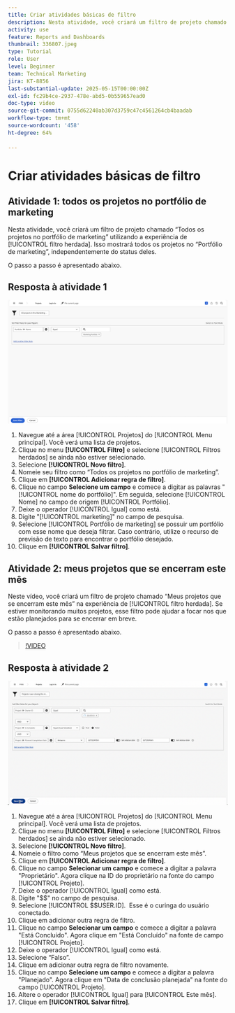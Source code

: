 ```yaml
---
title: Criar atividades básicas de filtro
description: Nesta atividade, você criará um filtro de projeto chamado "Todos os projetos no portfólio de marketing" e outro filtro de projeto chamado "Projetos que possuo fechando este mês".
activity: use
feature: Reports and Dashboards
thumbnail: 336807.jpeg
type: Tutorial
role: User
level: Beginner
team: Technical Marketing
jira: KT-8856
last-substantial-update: 2025-05-15T00:00:00Z
exl-id: fc29b4ce-2937-478e-abd5-0b559657ead0
doc-type: video
source-git-commit: 0755d62240ab307d3759c47c4561264cb4baadab
workflow-type: tm+mt
source-wordcount: '458'
ht-degree: 64%

---
```


# Criar atividades básicas de filtro


## Atividade 1: todos os projetos no portfólio de marketing

Nesta atividade, você criará um filtro de projeto chamado “Todos os projetos no portfólio de marketing” utilizando a experiência de [!UICONTROL filtro herdada]. Isso mostrará todos os projetos no “Portfólio de marketing”, independentemente do status deles.

O passo a passo é apresentado abaixo.

## Resposta à atividade 1

![Uma imagem da tela para criar um novo filtro](assets/basic-filter-activity-1.png)

1. Navegue até a área [!UICONTROL Projetos] do [!UICONTROL Menu principal]. Você verá uma lista de projetos.
1. Clique no menu **[!UICONTROL Filtro]** e selecione [!UICONTROL Filtros herdados] se ainda não estiver selecionado.
1. Selecione **[!UICONTROL Novo filtro]**.
1. Nomeie seu filtro como “Todos os projetos no portfólio de marketing”.
1. Clique em **[!UICONTROL Adicionar regra de filtro]**.
1. Clique no campo **Selecione um campo** e comece a digitar as palavras &quot;[!UICONTROL nome do portfólio]&quot;. Em seguida, selecione [!UICONTROL Nome] no campo de origem [!UICONTROL Portfólio].
1. Deixe o operador [!UICONTROL Igual] como está.
1. Digite &quot;[!UICONTROL marketing]&quot; no campo de pesquisa.
1. Selecione [!UICONTROL Portfólio de marketing] se possuir um portfólio com esse nome que deseja filtrar. Caso contrário, utilize o recurso de previsão de texto para encontrar o portfólio desejado.
1. Clique em **[!UICONTROL Salvar filtro]**.

## Atividade 2: meus projetos que se encerram este mês

Neste vídeo, você criará um filtro de projeto chamado “Meus projetos que se encerram este mês” na experiência de [!UICONTROL filtro herdada]. Se estiver monitorando muitos projetos, esse filtro pode ajudar a focar nos que estão planejados para se encerrar em breve.

O passo a passo é apresentado abaixo.

>[!VIDEO](https://video.tv.adobe.com/v/3443384/?quality=12&learn=on&enablevpops&captions=por_br)

## Resposta à atividade 2

![Uma imagem da tela para criar um novo filtro](assets/basic-filter-activity-2.png)

1. Navegue até a área [!UICONTROL Projetos] do [!UICONTROL Menu principal]. Você verá uma lista de projetos.
1. Clique no menu **[!UICONTROL Filtro]** e selecione [!UICONTROL Filtros herdados] se ainda não estiver selecionado.
1. Selecione **[!UICONTROL Novo filtro]**.
1. Nomeie o filtro como “Meus projetos que se encerram este mês”.
1. Clique em **[!UICONTROL Adicionar regra de filtro]**.
1. Clique no campo **Selecionar um campo** e comece a digitar a palavra &quot;Proprietário&quot;. Agora clique na ID do proprietário na fonte do campo [!UICONTROL Projeto].
1. Deixe o operador [!UICONTROL Igual] como está.
1. Digite &quot;$$&quot; no campo de pesquisa.
1. Selecione [!UICONTROL $$USER.ID].  Esse é o curinga do usuário conectado.
1. Clique em adicionar outra regra de filtro.
1. Clique no campo **Selecionar um campo** e comece a digitar a palavra &quot;Está Concluído&quot;. Agora clique em &quot;Está Concluído&quot; na fonte de campo [!UICONTROL Projeto].
1. Deixe o operador [!UICONTROL Igual] como está.
1. Selecione “Falso”.
1. Clique em adicionar outra regra de filtro novamente.
1. Clique no campo **Selecione um campo** e comece a digitar a palavra &quot;Planejado&quot;. Agora clique em &quot;Data de conclusão planejada&quot; na fonte do campo [!UICONTROL Projeto].
1. Altere o operador [!UICONTROL Igual] para [!UICONTROL Este mês].
1. Clique em **[!UICONTROL Salvar filtro]**.
